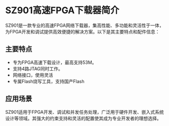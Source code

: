 # SZ901高速FPGA下载器简介

SZ901是一款专业的高速FPGA网络下载器，集高性能、多功能和灵活性于一体，为FPGA开发和调试提供高效便捷的解决方案。以下是其主要特点和配件信息：

## 主要特点
- 专为FPGA高速下载设计，最高支持53M。
- 支持4路JTAG同时工作。
- 网络接口，使用灵活
- 专属Flash烧写工具，支持国产Flash


## 应用场景
SZ901适用于FPGA开发、调试和并发任务处理，广泛用于硬件开发、嵌入式系统设计等领域。其强大的约束支持和灵活的配置使其成为专业开发者的理想选择。
